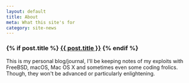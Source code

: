 ```yaml
---
layout: default
title: About
meta: What this site's for
category: site-news
---
```

<h3 class="post.title">
  {% if post.title %}
      <a href="{{ site.baseurl }}{{ post.url }}">{{ post.title }}</a>
  {% endif %}
</h3>

This is my personal blog/journal, I'll be keeping notes of my exploits with FreeBSD, macOS, Mac OS X and sometimes even some coding frolics. Though, they won't be advanced or particularly enlightening.
